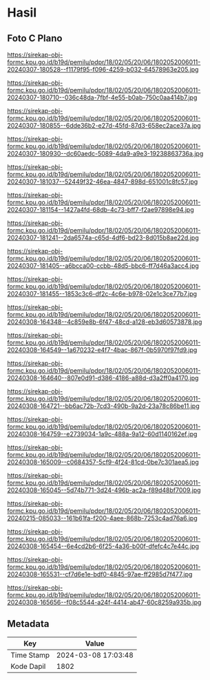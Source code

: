 # Hasil

## Foto C Plano

https://sirekap-obj-formc.kpu.go.id/b19d/pemilu/pdpr/18/02/05/20/06/1802052006011-20240307-180528--f1179f95-f096-4259-b032-64578963e205.jpg

https://sirekap-obj-formc.kpu.go.id/b19d/pemilu/pdpr/18/02/05/20/06/1802052006011-20240307-180710--036c48da-7fbf-4e55-b0ab-750c0aa414b7.jpg

https://sirekap-obj-formc.kpu.go.id/b19d/pemilu/pdpr/18/02/05/20/06/1802052006011-20240307-180855--6dde36b2-e27d-45fd-87d3-658ec2ace37a.jpg

https://sirekap-obj-formc.kpu.go.id/b19d/pemilu/pdpr/18/02/05/20/06/1802052006011-20240307-180930--dc60aedc-5089-4da9-a9e3-19238863736a.jpg

https://sirekap-obj-formc.kpu.go.id/b19d/pemilu/pdpr/18/02/05/20/06/1802052006011-20240307-181037--52449f32-46ea-4847-898d-651001c8fc57.jpg

https://sirekap-obj-formc.kpu.go.id/b19d/pemilu/pdpr/18/02/05/20/06/1802052006011-20240307-181154--1427a4fd-68db-4c73-bff7-f2ae97898e94.jpg

https://sirekap-obj-formc.kpu.go.id/b19d/pemilu/pdpr/18/02/05/20/06/1802052006011-20240307-181241--2da6574a-c65d-4df6-bd23-8d015b8ae22d.jpg

https://sirekap-obj-formc.kpu.go.id/b19d/pemilu/pdpr/18/02/05/20/06/1802052006011-20240307-181405--a6bcca00-ccbb-48d5-bbc6-ff7d46a3acc4.jpg

https://sirekap-obj-formc.kpu.go.id/b19d/pemilu/pdpr/18/02/05/20/06/1802052006011-20240307-181455--1853c3c6-df2c-4c6e-b978-02e1c3ce77b7.jpg

https://sirekap-obj-formc.kpu.go.id/b19d/pemilu/pdpr/18/02/05/20/06/1802052006011-20240308-164348--4c859e8b-6f47-48cd-a128-eb3d60573878.jpg

https://sirekap-obj-formc.kpu.go.id/b19d/pemilu/pdpr/18/02/05/20/06/1802052006011-20240308-164549--1a670232-e4f7-4bac-867f-0b5970f97fd9.jpg

https://sirekap-obj-formc.kpu.go.id/b19d/pemilu/pdpr/18/02/05/20/06/1802052006011-20240308-164640--807e0d91-d386-4186-a88d-d3a2ff0a4170.jpg

https://sirekap-obj-formc.kpu.go.id/b19d/pemilu/pdpr/18/02/05/20/06/1802052006011-20240308-164721--bb6ac72b-7cd3-490b-9a2d-23a78c86be11.jpg

https://sirekap-obj-formc.kpu.go.id/b19d/pemilu/pdpr/18/02/05/20/06/1802052006011-20240308-164759--e2739034-1a9c-488a-9a12-60d1140162ef.jpg

https://sirekap-obj-formc.kpu.go.id/b19d/pemilu/pdpr/18/02/05/20/06/1802052006011-20240308-165009--c0684357-5cf9-4f24-81cd-0be7c301aea5.jpg

https://sirekap-obj-formc.kpu.go.id/b19d/pemilu/pdpr/18/02/05/20/06/1802052006011-20240308-165045--5d74b771-3d24-496b-ac2a-f89d48bf7009.jpg

https://sirekap-obj-formc.kpu.go.id/b19d/pemilu/pdpr/18/02/05/20/06/1802052006011-20240215-085033--161b61fa-f200-4aee-868b-7253c4ad76a6.jpg

https://sirekap-obj-formc.kpu.go.id/b19d/pemilu/pdpr/18/02/05/20/06/1802052006011-20240308-165454--6e4cd2b6-6f25-4a36-b00f-dfefc4c7e44c.jpg

https://sirekap-obj-formc.kpu.go.id/b19d/pemilu/pdpr/18/02/05/20/06/1802052006011-20240308-165531--cf7d6e1e-bdf0-4845-97ae-ff2985d7f477.jpg

https://sirekap-obj-formc.kpu.go.id/b19d/pemilu/pdpr/18/02/05/20/06/1802052006011-20240308-165656--f08c5544-a24f-4414-ab47-60c8259a935b.jpg


## Metadata

| Key        | Value               |
| ---------- | ------------------- |
| Time Stamp | 2024-03-08 17:03:48 |
| Kode Dapil | 1802                |



